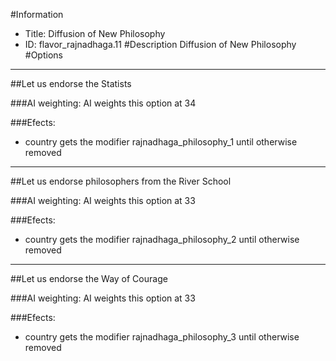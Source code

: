 #Information
 - Title: Diffusion of New Philosophy
 - ID: flavor_rajnadhaga.11
#Description
Diffusion of New Philosophy
#Options

___
##Let us endorse the Statists

###AI weighting:
AI weights this option at 34


###Efects:<ul><li>country gets the modifier rajnadhaga_philosophy_1 until otherwise removed</li></ul>

___
##Let us endorse philosophers from the River School

###AI weighting:
AI weights this option at 33


###Efects:<ul><li>country gets the modifier rajnadhaga_philosophy_2 until otherwise removed</li></ul>

___
##Let us endorse the Way of Courage

###AI weighting:
AI weights this option at 33


###Efects:<ul><li>country gets the modifier rajnadhaga_philosophy_3 until otherwise removed</li></ul>

